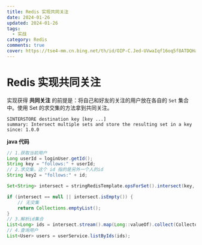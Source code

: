 ```yaml
---
title: Redis 实现共同关注
date: 2024-01-26
updated: 2024-01-26
tags: 
  - 实战
category: Redis
comments: true
cover: https://tse4-mm.cn.bing.net/th/id/OIP-C.Jed-UVwaIqf16oq5f8ATDQHaE8?w=251&h=180&c=7&r=0&o=5&dpr=1.3&pid=1.7
---
```

# Redis 实现共同关注

实现获得 **共同关注** 的前提是：将自己和好友的关注的用户放在各自的 `Set` 集合中。使用 Set 的求交集的方法拿到共同关注。

```shell
SINTERSTORE destination key [key ...]
summary: Intersect multiple sets and store the resulting set in a key
since: 1.0.0
```

**java 代码**

```java
// 1.获取当前用户
Long userId = loginUser.getId();
String key = "follows:" + userId;
// 2.求交集，这个 id 指的是另外一个人的id
String key2 = "follows:" + id;

Set<String> intersect = stringRedisTemplate.opsForSet().intersect(key, key2);

if (intersect == null || intersect.isEmpty()) {
    // 无交集
    return Collections.emptyList();
}
// 3.解析id集合
List<Long> ids = intersect.stream().map(Long::valueOf).collect(Collectors.toList());
// 4.查询用户
List<User> users = userService.listByIds(ids);
```

